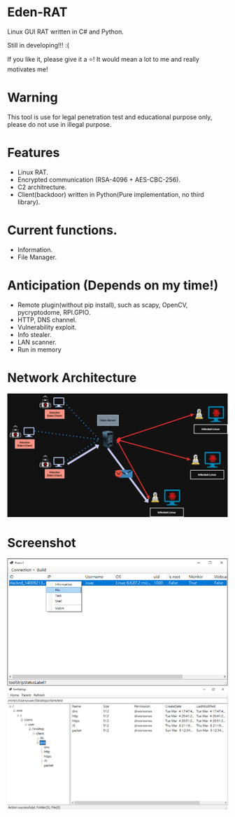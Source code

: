 # Eden-RAT
Linux GUI RAT written in C# and Python.

Still in developing!!! :(

If you like it, please give it a ⭐! It would mean a lot to me and really motivates me!

# Warning
This tool is use for legal penetration test and educational purpose only, please do not use in illegal purpose.

# Features
- Linux RAT.
- Encrypted communication (RSA-4096 + AES-CBC-256).
- C2 architrecture.
- Client(backdoor) written in Python(Pure implementation, no third library).

# Current functions.
- Information.
- File Manager.

# Anticipation (Depends on my time!)
- Remote plugin(without pip install), such as scapy, OpenCV, pycryptodome, RPI.GPIO.
- HTTP, DNS channel.
- Vulnerability exploit.
- Info stealer.
- LAN scanner.
- Run in memory

# Network Architecture
![](https://github.com/iss4cf0ng/Eden-RAT/blob/main/png/3.png)

# Screenshot
![](https://github.com/iss4cf0ng/Eden-RAT/blob/main/png/1.png)
![](https://github.com/iss4cf0ng/Eden-RAT/blob/main/png/2.png)
